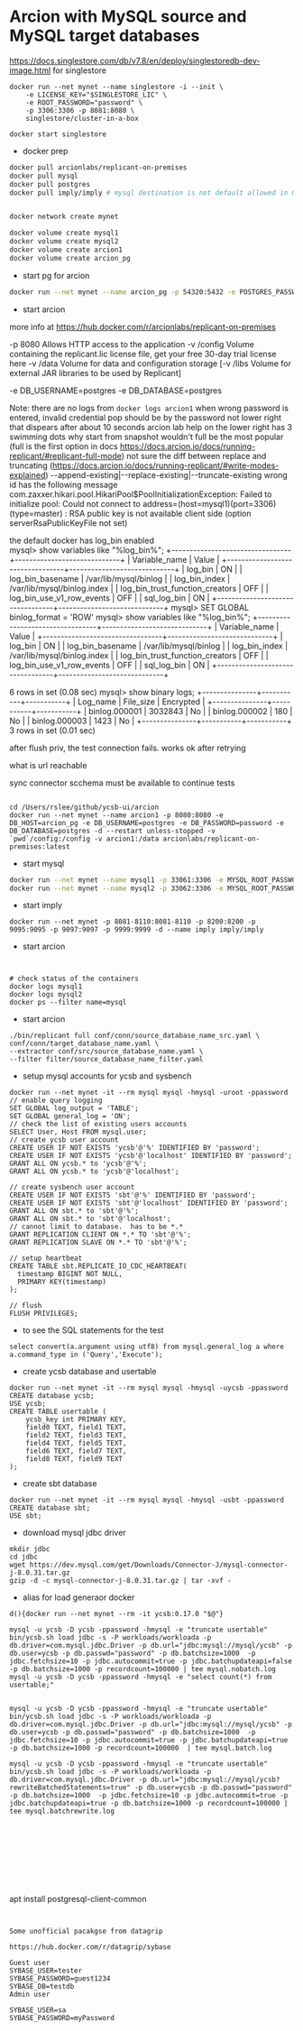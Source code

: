# Arcion with MySQL source and MySQL target databases
 

https://docs.singlestore.com/db/v7.8/en/deploy/singlestoredb-dev-image.html for singlestore
```
docker run --net mynet --name singlestore -i --init \
    -e LICENSE_KEY="$SINGLESTORE_LIC" \
    -e ROOT_PASSWORD="password" \
    -p 3306:3306 -p 8081:8080 \
    singlestore/cluster-in-a-box

docker start singlestore
```

- docker prep
```bash
docker pull arcionlabs/replicant-on-premises
docker pull mysql
docker pull postgres
docker pull imply/imply # mysql destination is not default allowed in GUI.  does not look like there is a way to set the username and password


docker network create mynet

docker volume create mysql1
docker volume create mysql2
docker volume create arcion1
docker volume create arcion_pg

```

- start pg for arcion
```bash
docker run --net mynet --name arcion_pg -p 54320:5432 -e POSTGRES_PASSWORD=password -d --restart unless-stopped -v arcion_pg:/var/lib/postgresql/data  postgres
```

- start arcion
  
more info at https://hub.docker.com/r/arcionlabs/replicant-on-premises

-p 8080	Allows HTTP access to the application
-v /config	Volume containing the replicant.lic license file, get your free 30-day trial license here
-v /data	Volume for data and configuration storage
[-v /libs	Volume for external JAR libraries to be used by Replicant]

-e DB_USERNAME=postgres
-e DB_DATABASE=postgres

Note:
there are no logs from `docker logs arcion1`
when wrong password is entered, invalid credential pop should be by the password not lower right that dispears after about 10 seconds 
arcion lab help on the lower right has 3 swimming dots
why start from snapshot wouldn't full be the most popular (full is the first option in docs https://docs.arcion.io/docs/running-replicant/#replicant-full-mode)
not sure the diff between replace and truncating (https://docs.arcion.io/docs/running-replicant/#write-modes-explained)
   --append-existing|--replace-existing|--truncate-existing
wrong id has the following message
  com.zaxxer.hikari.pool.HikariPool$PoolInitializationException: Failed to initialize pool: Could not connect to address=(host=mysql1)(port=3306)(type=master) : RSA public key is not available client side (option serverRsaPublicKeyFile not set)

the default docker has log_bin enabled  
mysql> show variables like "%log_bin%";
+---------------------------------+-----------------------------+
| Variable_name                   | Value                       |
+---------------------------------+-----------------------------+
| log_bin                         | ON                          |
| log_bin_basename                | /var/lib/mysql/binlog       |
| log_bin_index                   | /var/lib/mysql/binlog.index |
| log_bin_trust_function_creators | OFF                         |
| log_bin_use_v1_row_events       | OFF                         |
| sql_log_bin                     | ON                          |
+---------------------------------+-----------------------------+
mysql> SET GLOBAL binlog_format = 'ROW'
mysql> show variables like "%log_bin%";
+---------------------------------+-----------------------------+
| Variable_name                   | Value                       |
+---------------------------------+-----------------------------+
| log_bin                         | ON                          |
| log_bin_basename                | /var/lib/mysql/binlog       |
| log_bin_index                   | /var/lib/mysql/binlog.index |
| log_bin_trust_function_creators | OFF                         |
| log_bin_use_v1_row_events       | OFF                         |
| sql_log_bin                     | ON                          |
+---------------------------------+-----------------------------+

6 rows in set (0.08 sec)
mysql> show binary logs;
+---------------+-----------+-----------+
| Log_name      | File_size | Encrypted |
+---------------+-----------+-----------+
| binlog.000001 |   3032843 | No        |
| binlog.000002 |       180 | No        |
| binlog.000003 |      1423 | No        |
+---------------+-----------+-----------+
3 rows in set (0.01 sec)

after flush priv, the test connection fails.  works ok after retrying

what is url reachable 

sync connector 
  scchema must be available to continue tests
```

cd /Users/rslee/github/ycsb-ui/arcion
docker run --net mynet --name arcion1 -p 8080:8080 -e DB_HOST=arcion_pg -e DB_USERNAME=postgres -e DB_PASSWORD=password -e DB_DATABASE=postgres -d --restart unless-stopped -v `pwd`/config:/config -v arcion1:/data arcionlabs/replicant-on-premises:latest
```

- start mysql
```bash
docker run --net mynet --name mysql1 -p 33061:3306 -e MYSQL_ROOT_PASSWORD=password -d --restart unless-stopped -v mysql1:/var/lib/mysql  mysql:latest
docker run --net mynet --name mysql2 -p 33062:3306 -e MYSQL_ROOT_PASSWORD=password -d --restart unless-stopped -v mysql2:/var/lib/mysql  mysql:latest
```

- start imply
```
docker run --net mynet -p 8081-8110:8081-8110 -p 8200:8200 -p 9095:9095 -p 9097:9097 -p 9999:9999 -d --name imply imply/imply
```
- start arcion
```


# check status of the containers
docker logs mysql1
docker logs mysql2
docker ps --filter name=mysql
```

- start arcion
```
./bin/replicant full conf/conn/source_database_name_src.yaml \
conf/conn/target_database_name.yaml \
--extractor conf/src/source_database_name.yaml \
--filter filter/source_database_name_filter.yaml

```

- setup mysql accounts for ycsb and sysbench
```
docker run --net mynet -it --rm mysql mysql -hmysql -uroot -ppassword
// enable query logging
SET GLOBAL log_output = 'TABLE';
SET GLOBAL general_log = 'ON';
// check the list of existing users accounts
SELECT User, Host FROM mysql.user;
// create ycsb user account
CREATE USER IF NOT EXISTS 'ycsb'@'%' IDENTIFIED BY 'password';
CREATE USER IF NOT EXISTS 'ycsb'@'localhost' IDENTIFIED BY 'password';
GRANT ALL ON ycsb.* to 'ycsb'@'%';
GRANT ALL ON ycsb.* to 'ycsb'@'localhost';

// create sysbench user account
CREATE USER IF NOT EXISTS 'sbt'@'%' IDENTIFIED BY 'password';
CREATE USER IF NOT EXISTS 'sbt'@'localhost' IDENTIFIED BY 'password';
GRANT ALL ON sbt.* to 'sbt'@'%';
GRANT ALL ON sbt.* to 'sbt'@'localhost';
// cannot limit to database.  has to be *.*
GRANT REPLICATION CLIENT ON *.* TO 'sbt'@'%';
GRANT REPLICATION SLAVE ON *.* TO 'sbt'@'%';

// setup heartbeat
CREATE TABLE sbt.REPLICATE_IO_CDC_HEARTBEAT(
  timestamp BIGINT NOT NULL,
  PRIMARY KEY(timestamp)
);

// flush
FLUSH PRIVILEGES;
```

- to see the SQL statements for the test
```
select convert(a.argument using utf8) from mysql.general_log a where a.command_type in ('Query','Execute');

```

- create ycsb database and usertable
```
docker run --net mynet -it --rm mysql mysql -hmysql -uycsb -ppassword
CREATE database ycsb;
USE ycsb;
CREATE TABLE usertable (
	ycsb_key int PRIMARY KEY,
	field0 TEXT, field1 TEXT,
	field2 TEXT, field3 TEXT,
	field4 TEXT, field5 TEXT,
	field6 TEXT, field7 TEXT,
	field8 TEXT, field9 TEXT
);
```

- create sbt database
```
docker run --net mynet -it --rm mysql mysql -hmysql -usbt -ppassword
CREATE database sbt;
USE sbt;
```

- download mysql jdbc driver
```
mkdir jdbc
cd jdbc
wget https://dev.mysql.com/get/Downloads/Connector-J/mysql-connector-j-8.0.31.tar.gz
gzip -d -c mysql-connector-j-8.0.31.tar.gz | tar -xvf -
```

- alias for load generaor docker 
```
d(){docker run --net mynet --rm -it ycsb:0.17.0 "$@"}
```

```
mysql -u ycsb -D ycsb -ppassword -hmysql -e "truncate usertable" 
bin/ycsb.sh load jdbc -s -P workloads/workloada -p db.driver=com.mysql.jdbc.Driver -p db.url="jdbc:mysql://mysql/ycsb" -p db.user=ycsb -p db.passwd="password" -p db.batchsize=1000  -p jdbc.fetchsize=10 -p jdbc.autocommit=true -p jdbc.batchupdateapi=false -p db.batchsize=1000 -p recordcount=100000 | tee mysql.nobatch.log
mysql -u ycsb -D ycsb -ppassword -hmysql -e "select count(*) from usertable;" 


mysql -u ycsb -D ycsb -ppassword -hmysql -e "truncate usertable" 
bin/ycsb.sh load jdbc -s -P workloads/workloada -p db.driver=com.mysql.jdbc.Driver -p db.url="jdbc:mysql://mysql/ycsb" -p db.user=ycsb -p db.passwd="password" -p db.batchsize=1000  -p jdbc.fetchsize=10 -p jdbc.autocommit=true -p jdbc.batchupdateapi=true -p db.batchsize=1000 -p recordcount=100000  | tee mysql.batch.log

mysql -u ycsb -D ycsb -ppassword -hmysql -e "truncate usertable" 
bin/ycsb.sh load jdbc -s -P workloads/workloada -p db.driver=com.mysql.jdbc.Driver -p db.url="jdbc:mysql://mysql/ycsb?rewriteBatchedStatements=true" -p db.user=ycsb -p db.passwd="password" -p db.batchsize=1000  -p jdbc.fetchsize=10 -p jdbc.autocommit=true -p jdbc.batchupdateapi=true -p db.batchsize=1000 -p recordcount=100000 | tee mysql.batchrewrite.log 










```
apt install postgresql-client-common
```


Some unofficial pacakgse from datagrip

https://hub.docker.com/r/datagrip/sybase

Guest user
SYBASE_USER=tester
SYBASE_PASSWORD=guest1234
SYBASE_DB=testdb
Admin user

SYBASE_USER=sa
SYBASE_PASSWORD=myPassword
